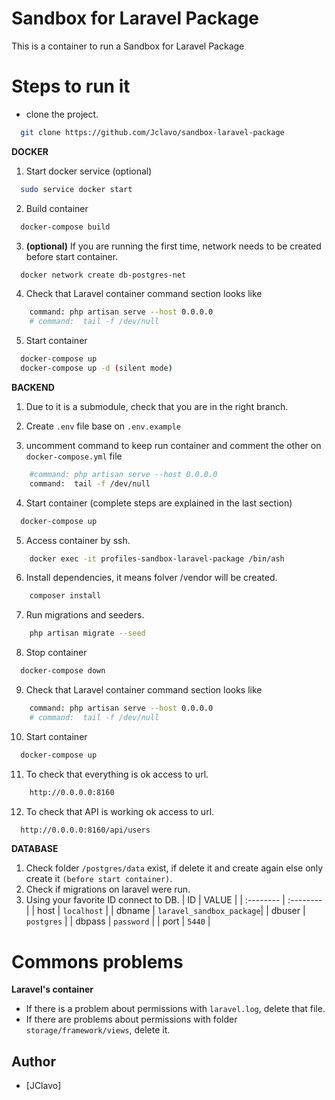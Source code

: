 #  Sandbox for Laravel Package

This is a container to run a Sandbox for Laravel Package

# Steps to run it

- clone the project.
```bash
  git clone https://github.com/Jclavo/sandbox-laravel-package
```

**DOCKER**

1. Start docker service (optional)
```bash
  sudo service docker start
``` 
2. Build container
```bash
  docker-compose build
```
3. **(optional)** If you are running the first time, network needs to be created before start container.
```bash
  docker network create db-postgres-net
``` 

4. Check that Laravel container command section looks like
```bash
    command: php artisan serve --host 0.0.0.0
    # command:  tail -f /dev/null
```

5. Start container
```bash
  docker-compose up
  docker-compose up -d (silent mode)
```

**BACKEND**

1. Due to it is a submodule, check that you are in the right branch.
2. Create `.env` file base on `.env.example`

3. uncomment command to keep run container and comment the other on `docker-compose.yml` file
```bash
    #command: php artisan serve --host 0.0.0.0
    command:  tail -f /dev/null
```

4. Start container (complete steps are explained in the last section)
```bash
  docker-compose up
```

5. Access container by ssh.
```bash
    docker exec -it profiles-sandbox-laravel-package /bin/ash
```
6. Install dependencies, it means folver /vendor will be created.
```bash
    composer install
```

7. Run migrations and seeders.
```bash
    php artisan migrate --seed
```

8. Stop container
```bash
  docker-compose down
```
9. Check that Laravel container command section looks like
```bash
    command: php artisan serve --host 0.0.0.0
    # command:  tail -f /dev/null
```
10. Start container 
```bash
  docker-compose up
```

11. To check that everything is ok access to url.

```bash
    http://0.0.0.0:8160
```

12. To check that API is working ok access to url.

```bash
  http://0.0.0.0:8160/api/users
```

**DATABASE**

1. Check folder `/postgres/data` exist, if delete it and create again else only create it `(before start container)`.
2. Check if migrations on laravel were run.
3. Using your favorite ID connect to DB.
    | ID        | VALUE         | 
    | :-------- | :--------     | 
    | host      | `localhost`   | 
    | dbname    | `laravel_sandbox_package`| 
    | dbuser    | `postgres`    | 
    | dbpass    | `password`    | 
    | port      | `5440`        | 


# Commons problems

**Laravel's container**

- If there is a problem about permissions with `laravel.log`, delete that file.
- If there are problems about permissions with folder `storage/framework/views`, delete it.

## Author

- [JClavo]